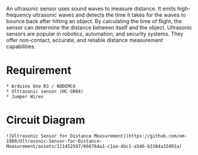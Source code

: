 An ultrasonic sensor uses sound waves to measure distance. It emits high-frequency ultrasonic waves and detects the time it takes for the waves to bounce back after hitting an object. By calculating the time of flight, the sensor can determine the distance between itself and the object. Ultrasonic sensors are popular in robotics, automation, and security systems. They offer non-contact, accurate, and reliable distance measurement capabilities.

# Requirement
    * Arduino Uno R3 / NODEMCU
    * Ultrasonic sensor (HC-SR04)
    * Jumper Wires

# Circuit Diagram
    ![Ultrasonic Sensor for Distance Measurement](https://github.com/om-1980/Ultrasonic-Sensor-for-Distance-Measurement/assets/111452597/666764a1-c1aa-4bc1-a546-b3384a32491a)
